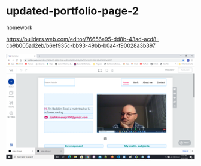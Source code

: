 # updated-portfolio-page-2
homework

https://builders.web.com/editor/76656e95-dd8b-43ad-acd8-cb9b005ad2eb/b6ef935c-bb93-49bb-b0a4-f90028a3b397


![](assets/images/my%20portfolio.png)

